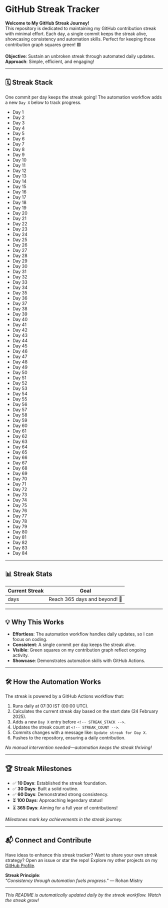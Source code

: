 # GitHub Streak Tracker

**Welcome to My GitHub Streak Journey!**  
This repository is dedicated to maintaining my GitHub contribution streak with minimal effort. Each day, a single commit keeps the streak alive, showcasing consistency and automation skills. Perfect for keeping those contribution graph squares green! 🟩  

**Objective**: Sustain an unbroken streak through automated daily updates.  
**Approach**: Simple, efficient, and engaging!

---

## 🗓️ Streak Stack

One commit per day keeps the streak going! The automation workflow adds a new `Day X` below to track progress.

- Day 1
- Day 2
- Day 3
- Day 4
- Day 5
- Day 6
- Day 7
- Day 8
- Day 9
- Day 10
- Day 11
- Day 12
- Day 13
- Day 14
- Day 15
- Day 16
- Day 17
- Day 18
- Day 19
- Day 20
- Day 21
- Day 22
- Day 23
- Day 24
- Day 25
- Day 26
- Day 27
- Day 28
- Day 29
- Day 30
- Day 31
- Day 32
- Day 33
- Day 34
- Day 35
- Day 36
- Day 37
- Day 38
- Day 39
- Day 40
- Day 41
- Day 42
- Day 43
- Day 44
- Day 45
- Day 46
- Day 47
- Day 48
- Day 49
- Day 50
- Day 51
- Day 52
- Day 53
- Day 54
- Day 55
- Day 56
- Day 57
- Day 58
- Day 59
- Day 60
- Day 61
- Day 62
- Day 63
- Day 64
- Day 65
- Day 66
- Day 67
- Day 68
- Day 69
- Day 70
- Day 71
- Day 72
- Day 73
- Day 74
- Day 75
- Day 76
- Day 77
- Day 78
- Day 79
- Day 80
- Day 81
- Day 82
- Day 83
- Day 84
<!-- STREAK_STACK -->

---

## 📊 Streak Stats

| **Current Streak** | **Goal** |
|--------------------|----------|
| <!-- STREAK_COUNT --> days | Reach 365 days and beyond! 🚀 |

---

## 💡 Why This Works

- **Effortless**: The automation workflow handles daily updates, so I can focus on coding.  
- **Consistent**: A single commit per day keeps the streak alive.  
- **Visible**: Green squares on my contribution graph reflect ongoing activity.  
- **Showcase**: Demonstrates automation skills with GitHub Actions.

---

## 🛠️ How the Automation Works

The streak is powered by a GitHub Actions workflow that:
1. Runs daily at 07:30 IST (00:00 UTC).
2. Calculates the current streak day based on the start date (24 February 2025).
3. Adds a new `Day X` entry before `<!-- STREAK_STACK -->`.
4. Updates the streak count at `<!-- STREAK_COUNT -->`.
5. Commits changes with a message like: `Update streak for Day X`.
6. Pushes to the repository, ensuring a daily contribution.

*No manual intervention needed—automation keeps the streak thriving!*

---

## 🏆 Streak Milestones

- ✅ **10 Days**: Established the streak foundation.
- ✅ **30 Days**: Built a solid routine.
- ✅ **60 Days**: Demonstrated strong consistency.
- ⏳ **100 Days**: Approaching legendary status!
- ⏳ **365 Days**: Aiming for a full year of contributions!

*Milestones mark key achievements in the streak journey.*

---

## 📬 Connect and Contribute

Have ideas to enhance this streak tracker? Want to share your own streak strategy? Open an issue or star the repo! Explore my other projects on my [GitHub Profile](https://github.com/rohanmistry231).

**Streak Principle**:  
*"Consistency through automation fuels progress."* — Rohan Mistry

---

*This README is automatically updated daily by the streak workflow. Watch the streak grow!*
